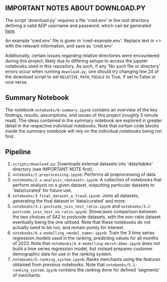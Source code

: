 ## IMPORTANT NOTES ABOUT DOWNLOAD.PY
The script 'download.py' requires a file 'cred.env' in the root directory defining a valid ADP username and password, which can be generated [here](https://adp-access.aurin.org.au/login). 

An example 'cred.env' file is given in 'cred-example.env'. Replace text in <> with the relevant information, and save as 'cred.env'

Additionally, certain issues regarding relative directories were encountered during this project, likely due to differing setups to access the jupyter notebooks used in this repository. As such, if any 'No such file or directory' errors occur when running `download.py`, one should try changing line 24 of the download script to set `RELATIVE_PATH_TOGGLE` to True, if set to False or vice versa.

## Summary Notebook
The notebook `notebooks/6-summary.ipynb` contains an overview of the key findings, results, assumptions, and issues of this project (roughly 5 minute read). The ideas contained in the summary notebook are explored in greater detail in the respective individual notebooks. Note that certain code blocks inside the summary notebook will rely on the individual notebooks being run first.

## Pipeline
1. `scripts/download.py`: Downloads external datasets into 'data/tables' directory (see IMPORTANT NOTE first).
2. `notebooks/1-preprocessing.ipynb`: Performs all preprocessing of data
3. `notebooks/2.x-analysis_<dataset>.ipynb`: A collection of notebooks that perform analysis on a given dataset, outputting particular datasets to 'data/curated' for future use.
4. `notebooks/3-final_dataset_w_fraud.ipynb`: Joins all datasets, generating the final dataset in 'data/curated' and more.
5. `notebooks/3.1-postcode_join_test_ratio.ipynb` and `notebooks/3.2-postcode_join_test_no_ratio.ipynb`: Showcases comparison between the two choices of SA2 to postcode datasets, with the non-ratio dataset eventually being the one utilised. Note that these notebooks do not actually need to be run, and remain purely for interest.
6. `notebooks/4.x-modelling_<model_name>.ipynb`: Train the 3 time series regression models used in the ranking, predicting values for all months of 2023. Note that `notebooks/4.4-modelling-merch-demo.ipynb` does not build a time series regression model, but instead prepares customer demographic data for use in the ranking system.
7. `notebooks/5-ranking_system.ipynb`: Ranks merchants using the features obtained from previous notebooks. Note that `notebooks/5.1-ranking_system.ipynb` contains the ranking done for defined 'segments' of merchants.